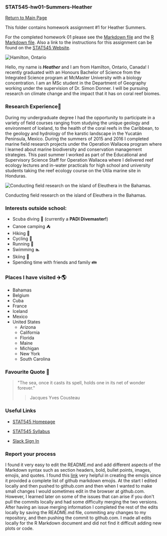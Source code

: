 ### STAT545-hw01-Summers-Heather
[Return to Main Page](https://github.com/heathersummers/STAT545-hw-Summers-Heather)

This folder contains homework assignment #1 for Heather Summers.

For the completed homework 01 please see the [Markdown file](https://github.com/heathersummers/STAT545-hw-Summers-Heather/blob/master/hw01/hw01_gapminder.md) and the [R Markdown file](https://github.com/heathersummers/STAT545-hw-Summers-Heather/blob/master/hw01/hw01_gapminder.Rmd). Also a link to the instructions for this assignment can be found on the [STAT545 Website](http://stat545.com/hw01_edit-README.html).

![Hamilton, Ontario](https://c2.staticflickr.com/6/5598/15666723002_d9ee7d4778_b.jpg)

Hello, my name is ***Heather*** and I am from Hamilton, Ontario, Canada! I recently graduated with an Honours Bachelor of Science from the Integrated Science program at McMaster University with a biology concentration. I am an MSc student in the Department of Geography working under the supervision of Dr. Simon Donner. I will be pursuing research on climate change and the impact that it has on coral reef biomes. 

### Research Experience:memo:
During my undergraduate degree I had the opportunity to participate in a variety of field courses ranging from studying the unique geology and environment of Iceland, to the health of the coral reefs in the Caribbean, to the geology and hydrology of the karstic landscape in the Yucatán Peninsula, Mexico. During the summers of 2015 and 2016 I completed marine field research projects under the Operation Wallacea program where I learned about marine biodiversity and conservation management strategies. This past summer I worked as part of the Educational and Supervisory Science Staff for Operation Wallacea where I delivered reef ecology lectures and in-water practicals for high school and university students taking the reef ecology course on the Utila marine site in Honduras.

![Conducting field research on the island of Eleuthera in the Bahamas.](http://blog.ceibahamas.org/files/2016/08/Undergraduate-dissertation-student-Heather-Summers-recording-the-habitat-assessment-score-at-one-point-along-the-transect.-1024x768.jpg)

Conducting field research on the island of Eleuthera in the Bahamas.

### Interests outside school:
- Scuba diving :ocean: (currently a **PADI Divemaster!**) 
- Canoe camping :tent:
- Hiking :sunrise_over_mountains:
- Cycling :bicyclist:
- Running :runner:
- Swimming :swimmer:
- Skiing :ski:
- Spending time with friends and family :family:

### Places I have visited :airplane::earth_americas:
- Bahamas
- Belgium
- Cuba
- France
- Iceland
- Mexico
- United States
    - Arizona
    - California
    - Florida
    - Maine
    - Michigan
    - New York
    - South Carolina

### Favourite Quote :speech_balloon:
> "The sea, once it casts its spell, holds one in its net of wonder forever."
>> Jacques Yves Cousteau

### Useful Links
- [STAT545 Homepage](http://stat545.com/)

- [STAT545 Syllabus](http://stat545.com/syllabus.html)

- [Slack Sign In](https://slack.com/signin)

### Report your process
I found it very easy to edit the README.md and add different aspects of the Markdown syntax such as section headers, bold, bullet points, images, emojis, and quotes. I found this [link](https://gist.github.com/rxaviers/7360908) very helpful in creating the emojis since it provided a complete list of github markdown emojis. At the start I edited locally and then pushed to github.com and then when I wanted to make small changes I would sometimes edit in the browser at github.com. However, I learned later on some of the issues that can arise if you don't pull the commits locally and had some difficulty merging the two versions. After having an issue merging information I completed the rest of the edits locally by saving the README.md file, commiting any changes to my repository, and then pushing the commit to github.com. I made all edits locally for the R Markdown document and did not find it difficult adding new plots or code. 
